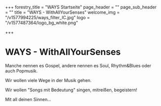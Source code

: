 +++
forestry_title = "WAYS Startseite"
page_header = ""
page_sub_header = ""
title = "WAYS - WithAllYourSenses"
welcome_img = "/v1577994225/ways_filter_IC.jpg"
logo = "/v1577487364/logo_bg_white.png"

+++
# WAYS - WithAllYourSenses

Manche nennen es Gospel, andere nennen es Soul, Rhythm&Blues oder auch Popmusik.

Wir wollen viele Wege in der Musik gehen.

Wir wollen "Songs mit Bedeutung" singen, mitreißen, begeistern!

Mit all deinen Sinnen...
